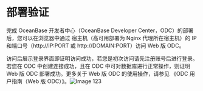 部署验证 
=========================

完成 OceanBase 开发者中心（OceanBase Developer Center，ODC）的部署后，您可以在浏览器中通过 宿主机（高可用部署为 Nginx 代理所在宿主机）的 IP 和端口号（http://IP:PORT 或 http://DOMAIN:PORT）访问 Web 版 ODC。

访问后展示登录界面即证明访问成功，若您是初次访问请先注册账号后进行登录。若您在 ODC 中创建连接成功，且在 ODC 中可对数据库进行正常操作，则证明 Web 版 ODC 部署成功。更多关于 Web 版 ODC 的使用操作，请参见 《ODC 用户指南（Web 版 ODC）》。![Image 123](https://help-static-aliyun-doc.aliyuncs.com/assets/img/zh-CN/2480107161/p243852.png)
